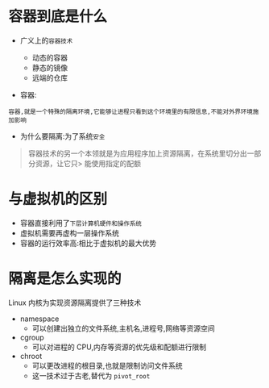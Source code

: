 # 容器到底是什么
- 广义上的`容器技术`
  - 动态的容器
  - 静态的镜像
  - 远端的仓库

- 容器:
```
容器,就是一个特殊的隔离环境,它能够让进程只看到这个环境里的有限信息,不能对外界环境施加影响
```

- 为什么要隔离:为了系统`安全`
> 容器技术的另一个本领就是为应用程序加上资源隔离，在系统里切分出一部分资源，让它只> 能使用指定的配额

# 与虚拟机的区别
  - 容器直接利用了`下层计算机硬件和操作系统`
  - 虚拟机需要再虚构一层操作系统
  - 容器的运行效率高:相比于虚拟机的最大优势

# 隔离是怎么实现的
Linux 内核为实现资源隔离提供了三种技术
- namespace
  - 可以创建出独立的文件系统,主机名,进程号,网络等资源空间
- cgroup
  - 可以对进程的 CPU,内存等资源的优先级和配额进行限制
- chroot
  - 可以更改进程的根目录,也就是限制访问文件系统
  - 这一技术过于古老,替代为 `pivot_root`



